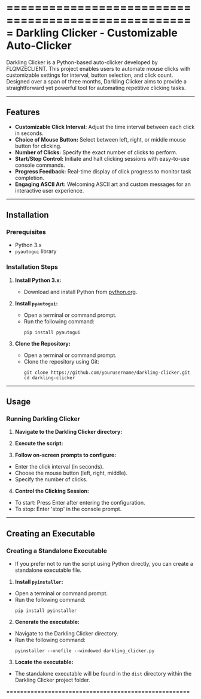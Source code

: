 =====================================================
Darkling Clicker - Customizable Auto-Clicker
=====================================================

Darkling Clicker is a Python-based auto-clicker developed by FLQMZECLIENT. This project enables users to automate mouse clicks with customizable settings for interval, button selection, and click count. Designed over a span of three months, Darkling Clicker aims to provide a straightforward yet powerful tool for automating repetitive clicking tasks.

-----------------------------------------------------
Features
-----------------------------------------------------

- **Customizable Click Interval:** Adjust the time interval between each click in seconds.
- **Choice of Mouse Button:** Select between left, right, or middle mouse button for clicking.
- **Number of Clicks:** Specify the exact number of clicks to perform.
- **Start/Stop Control:** Initiate and halt clicking sessions with easy-to-use console commands.
- **Progress Feedback:** Real-time display of click progress to monitor task completion.
- **Engaging ASCII Art:** Welcoming ASCII art and custom messages for an interactive user experience.

-----------------------------------------------------
Installation
-----------------------------------------------------

### Prerequisites
- Python 3.x
- `pyautogui` library

### Installation Steps
1. **Install Python 3.x:**
   - Download and install Python from [python.org](https://www.python.org/downloads/).

2. **Install `pyautogui`:**
   - Open a terminal or command prompt.
   - Run the following command:
     ```
     pip install pyautogui
     ```

3. **Clone the Repository:**
   - Open a terminal or command prompt.
   - Clone the repository using Git:
     ```
     git clone https://github.com/yourusername/darkling-clicker.git
     cd darkling-clicker
     ```

-----------------------------------------------------
Usage
-----------------------------------------------------

### Running Darkling Clicker
1. **Navigate to the Darkling Clicker directory:**

2. **Execute the script:**

3. **Follow on-screen prompts to configure:**
- Enter the click interval (in seconds).
- Choose the mouse button (left, right, middle).
- Specify the number of clicks.

4. **Control the Clicking Session:**
- To start: Press Enter after entering the configuration.
- To stop: Enter 'stop' in the console prompt.

-----------------------------------------------------
Creating an Executable
-----------------------------------------------------

### Creating a Standalone Executable
- If you prefer not to run the script using Python directly, you can create a standalone executable file.

1. **Install `pyinstaller`:**
- Open a terminal or command prompt.
- Run the following command:
  ```
  pip install pyinstaller
  ```

2. **Generate the executable:**
- Navigate to the Darkling Clicker directory.
- Run the following command:
  ```
  pyinstaller --onefile --windowed darkling_clicker.py
  ```

3. **Locate the executable:**
- The standalone executable will be found in the `dist` directory within the Darkling Clicker project folder.

=====================================================
